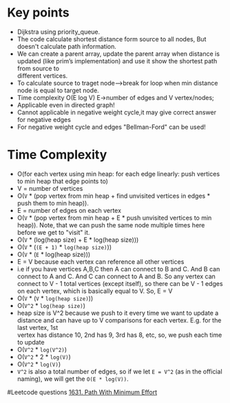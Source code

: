 # Key points
* Dijkstra using priority_queue.
* The code calculate shortest distance form source to all nodes,
   But doesn't calculate path information.
* We can create a parent array, update the parent array when distance is updated (like prim’s implementation) and use it show the shortest path from source to       
  different vertices.
* To calculate source to traget node-->break for loop when min distance node is equal to target node.
* Time complexity O(E log V) E->number of edges and V vertex/nodes;
* Applicable even in directed graph!
* Cannot applicable in negative weight cycle,it may give correct answer for negative edges
* For negative weight cycle and edges "Bellman-Ford" can be used!


# Time Complexity
* O(for each vertex using min heap: for each edge linearly: push vertices to min heap that edge points to)
* V = number of vertices
* O(`V` * (pop vertex from min heap + find unvisited vertices in edges * push them to min heap)).
* E = number of edges on each vertex
* O(`V` * (pop vertex from min heap + E * push unvisited vertices to min heap)). Note, that we can push the same node multiple times here before we get to "visit" it.
* O(`V` * (log(heap size) + E * log(heap size)))
* O(`V` * (`(E + 1)` * `log(heap size)`))
* O(`V` * (`E` * log(heap size)))
* E = V because each vertex can reference all other vertices
* i.e if you have vertices A,B,C then A can connect to B and C. And B can connect to A and C. And C can connect to A and B. So any vertex can connect to V - 1 total
 vertices (except itself), so there can be V - 1 edges on each vertex, which is basically equal to V. So, E = V 
* O(`V` * (`V` * `log(heap size)`))
* O(`V^2` * `log(heap size)`)
* heap size is V^2 because we push to it every time we want to update a distance and can have up to V comparisons for each vertex. E.g. for the last vertex, 1st  
     vertex has distance 10, 2nd has 9, 3rd has 8, etc, so, we push each time to update
* O(`V^2` * `log(V^2)`)
* O(`V^2` * 2 * `log(V)`)
* O(`V^2` * `log(V)`)
* `V^2` is also a total number of edges, so if we let `E = V^2` (as in the official naming), we will get the `O(E * log(V))`.

#Leetcode questions
[1631. Path With Minimum Effort](https://leetcode.com/problems/path-with-minimum-effort/)
